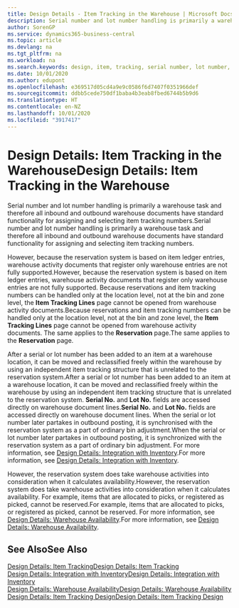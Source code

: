 ```yaml
---
title: Design Details - Item Tracking in the Warehouse | Microsoft Docs
description: Serial number and lot number handling is primarily a warehouse task and therefore all inbound and outbound warehouse documents have standard functionality for assigning and selecting item tracking numbers. However, because the reservation system is based on item ledger entries, warehouse activity documents that register only warehouse entries are not fully supported.
author: SorenGP
ms.service: dynamics365-business-central
ms.topic: article
ms.devlang: na
ms.tgt_pltfrm: na
ms.workload: na
ms.search.keywords: design, item, tracking, serial number, lot number, outbound documents
ms.date: 10/01/2020
ms.author: edupont
ms.openlocfilehash: e369517d05cd4a9e9c0586f6d7407f0351966def
ms.sourcegitcommit: ddbb5cede750df1baba4b3eab8fbed6744b5b9d6
ms.translationtype: HT
ms.contentlocale: en-NZ
ms.lasthandoff: 10/01/2020
ms.locfileid: "3917417"
---
```

# <a name="design-details-item-tracking-in-the-warehouse"></a><span data-ttu-id="de6b3-104">Design Details: Item Tracking in the Warehouse</span><span class="sxs-lookup"><span data-stu-id="de6b3-104">Design Details: Item Tracking in the Warehouse</span></span>
<span data-ttu-id="de6b3-105">Serial number and lot number handling is primarily a warehouse task and therefore all inbound and outbound warehouse documents have standard functionality for assigning and selecting item tracking numbers.</span><span class="sxs-lookup"><span data-stu-id="de6b3-105">Serial number and lot number handling is primarily a warehouse task and therefore all inbound and outbound warehouse documents have standard functionality for assigning and selecting item tracking numbers.</span></span>  

<span data-ttu-id="de6b3-106">However, because the reservation system is based on item ledger entries, warehouse activity documents that register only warehouse entries are not fully supported.</span><span class="sxs-lookup"><span data-stu-id="de6b3-106">However, because the reservation system is based on item ledger entries, warehouse activity documents that register only warehouse entries are not fully supported.</span></span> <span data-ttu-id="de6b3-107">Because reservations and item tracking numbers can be handled only at the location level, not at the bin and zone level, the **Item Tracking Lines** page cannot be opened from warehouse activity documents.</span><span class="sxs-lookup"><span data-stu-id="de6b3-107">Because reservations and item tracking numbers can be handled only at the location level, not at the bin and zone level, the **Item Tracking Lines** page cannot be opened from warehouse activity documents.</span></span> <span data-ttu-id="de6b3-108">The same applies to the **Reservation** page.</span><span class="sxs-lookup"><span data-stu-id="de6b3-108">The same applies to the **Reservation** page.</span></span>  

<span data-ttu-id="de6b3-109">After a serial or lot number has been added to an item at a warehouse location, it can be moved and reclassified freely within the warehouse by using an independent item tracking structure that is unrelated to the reservation system.</span><span class="sxs-lookup"><span data-stu-id="de6b3-109">After a serial or lot number has been added to an item at a warehouse location, it can be moved and reclassified freely within the warehouse by using an independent item tracking structure that is unrelated to the reservation system.</span></span> <span data-ttu-id="de6b3-110">**Serial No.** and **Lot No.** fields are accessed directly on warehouse document lines.</span><span class="sxs-lookup"><span data-stu-id="de6b3-110">**Serial No.** and **Lot No.** fields are accessed directly on warehouse document lines.</span></span> <span data-ttu-id="de6b3-111">When the serial or lot number later partakes in outbound posting, it is synchronised with the reservation system as a part of ordinary bin adjustment.</span><span class="sxs-lookup"><span data-stu-id="de6b3-111">When the serial or lot number later partakes in outbound posting, it is synchronized with the reservation system as a part of ordinary bin adjustment.</span></span> <span data-ttu-id="de6b3-112">For more information, see [Design Details: Integration with Inventory](design-details-integration-with-inventory.md).</span><span class="sxs-lookup"><span data-stu-id="de6b3-112">For more information, see [Design Details: Integration with Inventory](design-details-integration-with-inventory.md).</span></span>  

<span data-ttu-id="de6b3-113">However, the reservation system does take warehouse activities into consideration when it calculates availability.</span><span class="sxs-lookup"><span data-stu-id="de6b3-113">However, the reservation system does take warehouse activities into consideration when it calculates availability.</span></span> <span data-ttu-id="de6b3-114">For example, items that are allocated to picks, or registered as picked, cannot be reserved.</span><span class="sxs-lookup"><span data-stu-id="de6b3-114">For example, items that are allocated to picks, or registered as picked, cannot be reserved.</span></span> <span data-ttu-id="de6b3-115">For more information, see [Design Details: Warehouse Availability](design-details-availability-in-the-warehouse.md).</span><span class="sxs-lookup"><span data-stu-id="de6b3-115">For more information, see [Design Details: Warehouse Availability](design-details-availability-in-the-warehouse.md).</span></span>

## <a name="see-also"></a><span data-ttu-id="de6b3-116">See Also</span><span class="sxs-lookup"><span data-stu-id="de6b3-116">See Also</span></span>  
[<span data-ttu-id="de6b3-117">Design Details: Item Tracking</span><span class="sxs-lookup"><span data-stu-id="de6b3-117">Design Details: Item Tracking</span></span>](design-details-item-tracking.md)  
[<span data-ttu-id="de6b3-118">Design Details: Integration with Inventory</span><span class="sxs-lookup"><span data-stu-id="de6b3-118">Design Details: Integration with Inventory</span></span>](design-details-integration-with-inventory.md)  
[<span data-ttu-id="de6b3-119">Design Details: Warehouse Availability</span><span class="sxs-lookup"><span data-stu-id="de6b3-119">Design Details: Warehouse Availability</span></span>](design-details-availability-in-the-warehouse.md)  
[<span data-ttu-id="de6b3-120">Design Details: Item Tracking Design</span><span class="sxs-lookup"><span data-stu-id="de6b3-120">Design Details: Item Tracking Design</span></span>](design-details-item-tracking-design.md)
